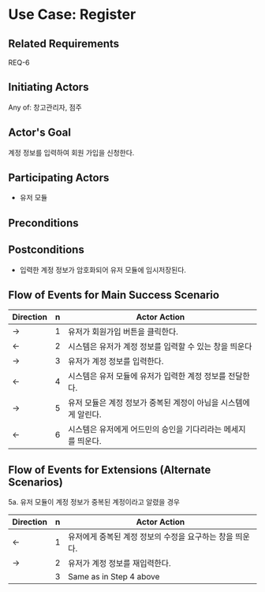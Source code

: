 # Use Case: Register

## **Related Requirements**

REQ-6

## **Initiating Actors**

Any of: 창고관리자, 점주

## **Actor's Goal**

계정 정보를 입력하여 회원 가입을 신청한다.

## **Participating Actors**

 - 유저 모듈

## **Preconditions**

## **Postconditions**

- 입력한 계정 정보가 암호화되어 유저 모듈에 임시저장된다.

## Flow of Events for Main Success Scenario
| Direction | n    | Actor Action                                                 |
| --------- | ---- | ------------------------------------------------------------ |
| →         | 1    | 유저가 회원가입 버튼을 클릭한다.                             |
| ←         | 2    | 시스템은 유저가 계정 정보를 입력할 수 있는 창을 띄운다       |
| →         | 3    | 유저가 계정 정보를 입력한다.                                 |
| ←         | 4    | 시스템은 유저 모듈에 유저가 입력한 계정 정보를 전달한다.     |
| →         | 5    | 유저 모듈은 계정 정보가 중복된 계정이 아님을 시스템에게 알린다. |
| ←         | 6    | 시스템은 유저에게 어드민의 승인을 기다리라는 메세지를 띄운다. |


## Flow of Events for Extensions (Alternate Scenarios)
5a. 유저 모듈이 계정 정보가 중복된 계정이라고 알렸을 경우

| Direction | n    | Actor Action                                             |
| --------- | ---- | -------------------------------------------------------- |
| ←         | 1    | 유저에게 중복된 계정 정보의 수정을 요구하는 창을 띄운다. |
| →         | 2    | 유저가 계정 정보를 재입력한다.                           |
|           | 3    | Same as in Step 4 above                                  |


